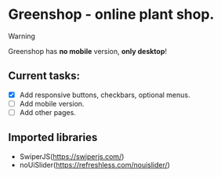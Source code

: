 # Greenshop - online plant shop.
>[!WARNING]
>Greenshop has **no mobile** version, **only desktop**!

## Current tasks:
- [x] Add responsive buttons, checkbars, optional menus.
- [ ] Add mobile version.
- [ ] Add other pages.

## Imported libraries
- SwiperJS(https://swiperjs.com/)
- noUiSlider(https://refreshless.com/nouislider/)

